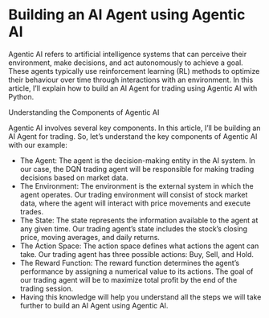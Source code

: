 # Building an AI Agent using Agentic AI

Agentic AI refers to artificial intelligence systems that can perceive their environment, make decisions, and act autonomously to achieve a goal. These agents typically use reinforcement learning (RL) methods to optimize their behaviour over time through interactions with an environment. In this article, I’ll explain how to build an AI Agent for trading using Agentic AI with Python.

Understanding the Components of Agentic AI

Agentic AI involves several key components. In this article, I’ll be building an AI Agent for trading. So, let’s understand the key components of Agentic AI with our example:

- The Agent: The agent is the decision-making entity in the AI system. In our case, the DQN trading agent will be responsible for making trading decisions based on market data.
- The Environment: The environment is the external system in which the agent operates. Our trading environment will consist of stock market data, where the agent will interact with price movements and execute trades.
- The State: The state represents the information available to the agent at any given time. Our trading agent’s state includes the stock’s closing price, moving averages, and daily returns.
- The Action Space: The action space defines what actions the agent can take. Our trading agent has three possible actions: Buy, Sell, and Hold.
- The Reward Function: The reward function determines the agent’s performance by assigning a numerical value to its actions. The goal of our trading agent will be to maximize total profit by the end of the trading session.
- Having this knowledge will help you understand all the steps we will take further to build an AI Agent using Agentic AI.
